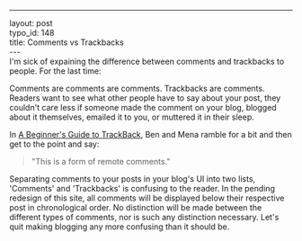 ------------------------------------------------------------------------

layout: post\
typo\_id: 148\
title: Comments vs Trackbacks\
---\
I'm sick of expaining the difference between comments and trackbacks to
people. For the last time:

Comments are comments are comments. Trackbacks are comments. Readers
want to see what other people have to say about your post, they couldn't
care less if someone made the comment on your blog, blogged about it
themselves, emailed it to you, or muttered it in their sleep.

In [A Beginner's Guide to
TrackBack](http://www.movabletype.org/trackback/beginners/), Ben and
Mena ramble for a bit and then get to the point and say:

> "This is a form of remote comments."

Separating comments to your posts in your blog's UI into two lists,
'Comments' and 'Trackbacks' is confusing to the reader. In the pending
redesign of this site, all comments will be displayed below their
respective post in chronological order. No distinction will be made
between the different types of comments, nor is such any distinction
necessary. Let's quit making blogging any more confusing than it should
be.
